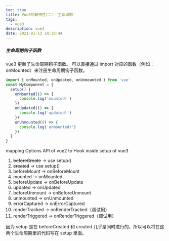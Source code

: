 ```yaml
---
toc: true
title: Vue3的新特性(二)：生命周期
tags:
  - vue3
description: vue3
date: 2021-01-13 14:38:44
---
```


##### 生命周期钩子函数

vue3 更新了生命周期钩子函数。
可以直接通过 import 对应的函数（例如：onMounted）来注册生命周期钩子函数。

```js
import { onMounted, onUpdated, onUnmounted } from 'vue'
const MyComponent = {
  setup() {
    onMounted(() => {
      console.log('mounted!')
    })
    onUpdated(() => {
      console.log('updated!')
    })
    onUnmounted(() => {
      console.log('unmounted!')
    })
  }
}
```

<!--more-->

mapping Options API of vue2 to Hook inside setup of vue3

1. ~~beforeCreate~~ -> use setup()
2. ~~created~~ -> use setup()
3. beforeMount -> onBeforeMount
4. mounted -> onMounted
5. beforeUpdate -> onBeforeUpdate
6. updated -> onUpdated
7. beforeUnmount -> onBeforeUnmount
8. unmounted -> onUnmounted
9. errorCaptured -> onErrorCaptured
10. renderTracked -> onRenderTracked（调试用）
11. renderTriggered -> onRenderTriggered（调试用）

因为 setup 是在 beforeCreated 和 created 几乎是同时进行的，所以可以将在这两个生命周期里的代码写在 setup 里面。
